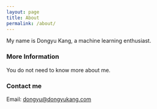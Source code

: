 ```yaml
---
layout: page
title: About
permalink: /about/
---
```


My name is Dongyu Kang, a machine learning enthusiast.

### More Information

You do not need to know more about me.

### Contact me

Email: dongyu@dongyukang.com
